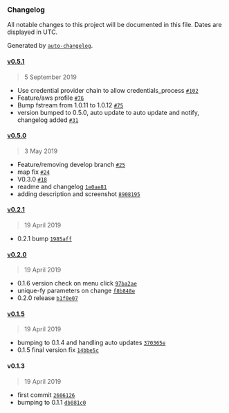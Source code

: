 ### Changelog

All notable changes to this project will be documented in this file. Dates are displayed in UTC.

Generated by [`auto-changelog`](https://github.com/CookPete/auto-changelog).

#### [v0.5.1](https://github.com/smblee/parameter-store-manager/compare/v0.5.0...v0.5.1)

> 5 September 2019

- Use credential provider chain to allow credentials_process [`#102`](https://github.com/smblee/parameter-store-manager/pull/102)
- Feature/aws profile [`#76`](https://github.com/smblee/parameter-store-manager/pull/76)
- Bump fstream from 1.0.11 to 1.0.12 [`#75`](https://github.com/smblee/parameter-store-manager/pull/75)
- version bumped to 0.5.0, auto update to auto update and notify, changelog added [`#31`](https://github.com/smblee/parameter-store-manager/pull/31)

#### [v0.5.0](https://github.com/smblee/parameter-store-manager/compare/v0.2.1...v0.5.0)

> 3 May 2019

- Feature/removing develop branch [`#25`](https://github.com/smblee/parameter-store-manager/pull/25)
- map fix [`#24`](https://github.com/smblee/parameter-store-manager/pull/24)
- V0.3.0 [`#18`](https://github.com/smblee/parameter-store-manager/pull/18)
- readme and changelog [`1e0ae81`](https://github.com/smblee/parameter-store-manager/commit/1e0ae814b4e43524e6df503e37b2870ab6730686)
- adding description and screenshot [`8908195`](https://github.com/smblee/parameter-store-manager/commit/89081953871f3f94b38134eb6c5c2e8f593bd228)

#### [v0.2.1](https://github.com/smblee/parameter-store-manager/compare/v0.2.0...v0.2.1)

> 19 April 2019

- 0.2.1 bump [`1985aff`](https://github.com/smblee/parameter-store-manager/commit/1985aff6df11fb53d45e2e744d031672749e0d21)

#### [v0.2.0](https://github.com/smblee/parameter-store-manager/compare/v0.1.5...v0.2.0)

> 19 April 2019

- 0.1.6 version check on menu click [`97ba2ae`](https://github.com/smblee/parameter-store-manager/commit/97ba2ae9c44f88cb34181192cf50fcc7c91f5d84)
- unique-fy parameters on change [`f8b848e`](https://github.com/smblee/parameter-store-manager/commit/f8b848e078a825fb27281eca110aa35c4bab0bce)
- 0.2.0 release [`b1f0e07`](https://github.com/smblee/parameter-store-manager/commit/b1f0e0728701db512b4e8078f1cb51de483bbf2a)

#### [v0.1.5](https://github.com/smblee/parameter-store-manager/compare/v0.1.3...v0.1.5)

> 19 April 2019

- bumping to 0.1.4 and handling auto updates [`370365e`](https://github.com/smblee/parameter-store-manager/commit/370365e2d9e882249efad4aef893aef3efbf372b)
- 0.1.5 final version fix [`14bbe5c`](https://github.com/smblee/parameter-store-manager/commit/14bbe5c62910be0d773f4ab6935177eecc633278)

#### v0.1.3

> 19 April 2019

- first commit [`2606126`](https://github.com/smblee/parameter-store-manager/commit/26061267dd499bf0c4c73ad3941192a63975f31e)
- bumping to 0.1.1 [`db081c0`](https://github.com/smblee/parameter-store-manager/commit/db081c0885a4f27c9e100300c822dc626f7d270b)
